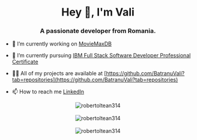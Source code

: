 <h1 align="center">Hey 👋, I'm Vali</h1>
<h3 align="center">A passionate developer from Romania.</h3>


- 🔭 I’m currently working on [MovieMaxDB](https://github.com/BatranuVali/MovieMaxDB)
- 🌱 I’m currently pursuing <a href="https://www.coursera.org/professional-certificates/ibm-full-stack-cloud-developer?action=enroll">IBM Full Stack Software Developer Professional Certificate</a>

- 👨‍💻 All of my projects are available at [https://github.com/BatranuVali?tab=repositories](https://github.com/BatranuVali?tab=repositories)

- 📫 How to reach me <a href="https://www.linkedin.com/in/valentin-mihai-ghi%C8%9B%C4%83-a07a53259">LinkedIn</a>


<div align="center">
    <img src="https://github-readme-stats.vercel.app/api/top-langs?username=robertoltean314&show_icons=true&locale=en&layout=compact" alt="robertoltean314" />
</div>
<br>
<div align="center">
    <img src="https://github-readme-stats.vercel.app/api?username=robertoltean314&show_icons=true&theme=dark&locale=en" alt="robertoltean314" />
</div>
<br>
<div align="center">
    <img src="https://github-readme-streak-stats.herokuapp.com/?user=robertoltean314&theme=dark" alt="robertoltean314" />
</div>


